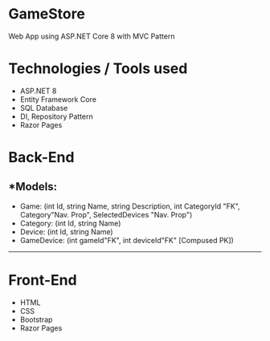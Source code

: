 # GameStore
  Web App using ASP.NET Core 8 with MVC Pattern
# Technologies / Tools used
- ASP.NET 8
- Entity Framework Core
- SQL Database
- DI, Repository Pattern
- Razor Pages
# Back-End
*Models:
-
- Game: (int Id, string Name, string Description, int CategoryId "FK", Category"Nav. Prop", SelectedDevices "Nav. Prop")
- Category: (int Id, string Name)
- Device: (int Id, string Name)
- GameDevice: (int gameId"FK", int deviceId"FK" [Compused PK])
-------------------------------------------------------------------------
# Front-End

- HTML
- CSS
- Bootstrap
- Razor Pages
